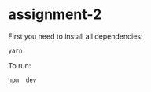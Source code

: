 # assignment-2

First you need to install all dependencies:

```bash
yarn 
```

To run:

```bash
npm  dev
```
